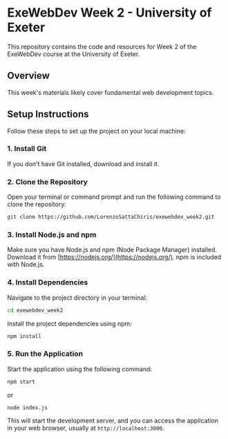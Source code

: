 # ExeWebDev Week 2 - University of Exeter

This repository contains the code and resources for Week 2 of the ExeWebDev course at the University of Exeter. 

## Overview

This week's materials likely cover fundamental web development topics. 

## Setup Instructions

Follow these steps to set up the project on your local machine:

### 1. Install Git

If you don't have Git installed, download and install it.

### 2. Clone the Repository

Open your terminal or command prompt and run the following command to clone the repository:

```bash
git clone https://github.com/LorenzoSattaChiris/exewebdev_week2.git
```

### 3. Install Node.js and npm

Make sure you have Node.js and npm (Node Package Manager) installed. Download it from [https://nodejs.org/](https://nodejs.org/). npm is included with Node.js.

### 4. Install Dependencies

Navigate to the project directory in your terminal:

```bash
cd exewebdev_week2
```

Install the project dependencies using npm:

```bash
npm install
```

### 5. Run the Application

Start the application using the following command:

```bash
npm start
```

or

```bash
node index.js
```

This will start the development server, and you can access the application in your web browser, usually at `http://localhost:3000`.

